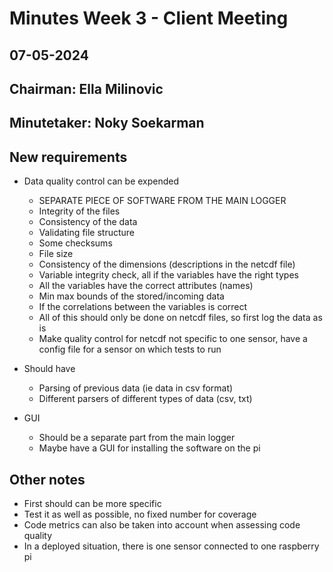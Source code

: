 # Minutes Week 3 - Client Meeting

## 07-05-2024

## Chairman: Ella Milinovic
## Minutetaker: Noky Soekarman

## New requirements
- Data quality control can be expended
	- SEPARATE PIECE OF SOFTWARE FROM THE MAIN LOGGER
    - Integrity of the files 
	- Consistency of the data
	- Validating file structure
	- Some checksums
	- File size
	- Consistency of the dimensions (descriptions in the netcdf file)
	- Variable integrity check, all if the variables have the right types
	- All the variables have the correct attributes (names)
	- Min max bounds of the stored/incoming data
	- If the correlations between the variables is correct
	- All of this should only be done on netcdf files, so first log the data as is
	- Make quality control for netcdf not specific to one sensor, have a config file for a sensor on which tests to run

- Should have
	- Parsing of previous data (ie data in csv format)
	- Different parsers of different types of data (csv, txt)

- GUI
	- Should be a separate part from the main logger
    - Maybe have a GUI for installing the software on the pi

## Other notes

- First should can be more specific
- Test it as well as possible, no fixed number for coverage
- Code metrics can also be taken into account when assessing code quality
- In a deployed situation, there is one sensor connected to one raspberry pi